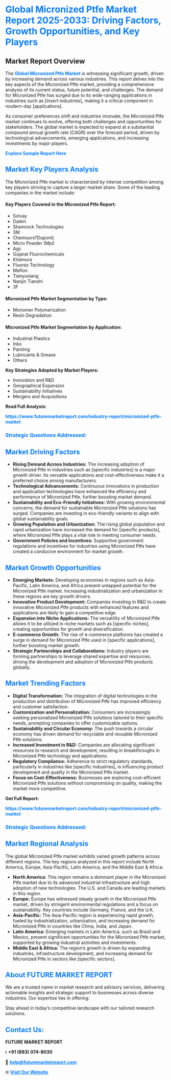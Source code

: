 <h1 style="color: #007BFF;">Global Micronized Ptfe Market Report 2025-2033: Driving Factors, Growth Opportunities, and Key Players</h1>

<section id="overview">
<h2>Market Report Overview</h2>
<p>The <a href="https://www.futuremarketreport.com/industry-report/micronized-ptfe-market" style="color: #007BFF; text-decoration: none;"><strong>Global Micronized Ptfe Market</strong></a> is witnessing significant growth, driven by increasing demand across various industries. This report delves into the key aspects of the Micronized Ptfe market, providing a comprehensive analysis of its current status, future potential, and challenges. The demand for Micronized Ptfe has surged due to its wide-ranging applications in industries such as [insert industries], making it a critical component in modern-day [applications].</p>
<p>As consumer preferences shift and industries innovate, the Micronized Ptfe market continues to evolve, offering both challenges and opportunities for stakeholders. The global market is expected to expand at a substantial compound annual growth rate (CAGR) over the forecast period, driven by technological advancements, emerging applications, and increasing investments by major players.</p>
</section>

<section id="overview">
<p><a href="https://www.futuremarketreport.com/request-sample/reportId=30813" style="color: #007BFF; text-decoration: none;"><strong>Explore Sample Report Here</strong></a></p>
</section>

<section id="key-players">
<h2 style="color: #007BFF;">Market Key Players Analysis</h2>
<p>The Micronized Ptfe market is characterized by intense competition among key players striving to capture a larger market share. Some of the leading companies in the market include:</p>
<h4>Key Players Covered in the Micronized Ptfe Report:</h4>
<ul><li>Solvay</li><li>Daikin</li><li>Shamrock Technologies</li><li>3M</li><li>Chemours?Dupont)</li><li>Micro Powder (Mpi)</li><li>Agc</li><li>Gujarat Fluorochemicals</li><li>Kitamura</li><li>Fluorez Technology</li><li>Maflon</li><li>Tianyuxiang</li><li>Nanjin Tianshi</li><li>3F</li></ul>
<h4>Micronized Ptfe Market Segmentation by Type:</h4>
<ul><li>Monomer Polymerization</li><li>Resin Degradation</li></ul>

<h4>Micronized Ptfe Market Segmentation by Application:</h4>
<ul><li>Industrial Plastics</li><li>Inks</li><li>Painting</li><li>Lubricants &amp; Grease</li><li>Others</li></ul>
<p><strong>Key Strategies Adopted by Market Players:</strong></p>
<ul>
<li>Innovation and R&D</li>
<li>Geographical Expansion</li>
<li>Sustainability Initiatives</li>
<li>Mergers and Acquisitions</li>
</ul>
</section>

<section>
<p><strong>Read Full Analysis: </strong></p><a href="https://www.futuremarketreport.com/industry-report/micronized-ptfe-market" style="color: #007BFF; text-decoration: none;"><strong>https://www.futuremarketreport.com/industry-report/micronized-ptfe-market</strong></a>
<h3 style="color: #007BFF;">Strategic Questions Addressed:</h3>
</section>

<section id="driving-factors">
<h2 style="color: #007BFF;">Market Driving Factors</h2>
<ul>
<li><strong>Rising Demand Across Industries:</strong> The increasing adoption of Micronized Ptfe in industries such as [specific industries] is a major growth driver. Its versatile applications and cost-effectiveness make it a preferred choice among manufacturers.</li>
<li><strong>Technological Advancements:</strong> Continuous innovations in production and application technologies have enhanced the efficiency and performance of Micronized Ptfe, further boosting market demand.</li>
<li><strong>Sustainability and Eco-Friendly Initiatives:</strong> With growing environmental concerns, the demand for sustainable Micronized Ptfe solutions has surged. Companies are investing in eco-friendly variants to align with global sustainability goals.</li>
<li><strong>Growing Population and Urbanization:</strong> The rising global population and rapid urbanization have increased the demand for [specific products], where Micronized Ptfe plays a vital role in meeting consumer needs.</li>
<li><strong>Government Policies and Incentives:</strong> Supportive government regulations and incentives for industries using Micronized Ptfe have created a conducive environment for market growth.</li>
</ul>
</section>

<section id="growth-opportunities">
<h2 style="color: #007BFF;">Market Growth Opportunities</h2>
<ul>
<li><strong>Emerging Markets:</strong> Developing economies in regions such as Asia-Pacific, Latin America, and Africa present untapped potential for the Micronized Ptfe market. Increasing industrialization and urbanization in these regions are key growth drivers.</li>
<li><strong>Innovative Product Development:</strong> Companies investing in R&D to create innovative Micronized Ptfe products with enhanced features and applications are likely to gain a competitive edge.</li>
<li><strong>Expansion into Niche Applications:</strong> The versatility of Micronized Ptfe allows it to be utilized in niche markets such as [specific niches], creating opportunities for growth and diversification.</li>
<li><strong>E-commerce Growth:</strong> The rise of e-commerce platforms has created a surge in demand for Micronized Ptfe used in [specific applications], further boosting market growth.</li>
<li><strong>Strategic Partnerships and Collaborations:</strong> Industry players are forming partnerships to leverage shared expertise and resources, driving the development and adoption of Micronized Ptfe products globally.</li>
</ul>
</section>

<section id="trending-factors">
<h2 style="color: #007BFF;">Market Trending Factors</h2>
<ul>
<li><strong>Digital Transformation:</strong> The integration of digital technologies in the production and distribution of Micronized Ptfe has improved efficiency and customer satisfaction.</li>
<li><strong>Customization and Personalization:</strong> Consumers are increasingly seeking personalized Micronized Ptfe solutions tailored to their specific needs, prompting companies to offer customizable options.</li>
<li><strong>Sustainability and Circular Economy:</strong> The push towards a circular economy has driven demand for recyclable and reusable Micronized Ptfe solutions.</li>
<li><strong>Increased Investment in R&D:</strong> Companies are allocating significant resources to research and development, resulting in breakthroughs in Micronized Ptfe technology and applications.</li>
<li><strong>Regulatory Compliance:</strong> Adherence to strict regulatory standards, particularly in industries like [specific industries], is influencing product development and quality in the Micronized Ptfe market.</li>
<li><strong>Focus on Cost-Effectiveness:</strong> Businesses are exploring cost-efficient Micronized Ptfe solutions without compromising on quality, making the market more competitive.</li>
</ul>
</section>

<section>
<p><strong>Get Full Report: </strong></p><a href="https://www.futuremarketreport.com/industry-report/micronized-ptfe-market" style="color: #007BFF; text-decoration: none;"><strong>https://www.futuremarketreport.com/industry-report/micronized-ptfe-market</strong></a>
<h3 style="color: #007BFF;">Strategic Questions Addressed:</h3>
</section>


<section id="regional-analysis">
<h2 style="color: #007BFF;">Market Regional Analysis</h2>
<p>The global Micronized Ptfe market exhibits varied growth patterns across different regions. The key regions analyzed in this report include North America, Europe, Asia-Pacific, Latin America, and the Middle East & Africa:</p>
<ul>
<li><strong>North America:</strong> This region remains a dominant player in the Micronized Ptfe market due to its advanced industrial infrastructure and high adoption of new technologies. The U.S. and Canada are leading markets in this region.</li>
<li><strong>Europe:</strong> Europe has witnessed steady growth in the Micronized Ptfe market, driven by stringent environmental regulations and a focus on sustainability. Key countries include Germany, France, and the U.K.</li>
<li><strong>Asia-Pacific:</strong> The Asia-Pacific region is experiencing rapid growth, fueled by industrialization, urbanization, and increasing demand for Micronized Ptfe in countries like China, India, and Japan.</li>
<li><strong>Latin America:</strong> Emerging markets in Latin America, such as Brazil and Mexico, present significant opportunities for the Micronized Ptfe market, supported by growing industrial activities and investments.</li>
<li><strong>Middle East & Africa:</strong> The region’s growth is driven by expanding industries, infrastructure development, and increasing demand for Micronized Ptfe in sectors like [specific sectors].</li>
</ul>
</section>

<footer>
<h2 style="color: #007BFF;">About FUTURE MARKET REPORT</h2>
<p>We are a trusted name in market research and advisory services, delivering actionable insights and strategic support to businesses across diverse industries. Our expertise lies in offering:</p>

<p>Stay ahead in today’s competitive landscape with our tailored research solutions.</p>

<h2 style="color: #007BFF;">Contact Us:</h2>
<p><strong>FUTURE MARKET REPORT</strong></p>
<p>📞 <strong>+91 (883) 074-8030</strong></p>
<p>📧 <strong><a href="mailto:help@futuremarketreport.com" style="color: #007BFF;">help@futuremarketreport.com</a></strong></p>
<p>🌐 <strong><a href="https://www.futuremarketreport.com/" style="color: #007BFF;">Visit Our Website</a></strong></p>
</footer>